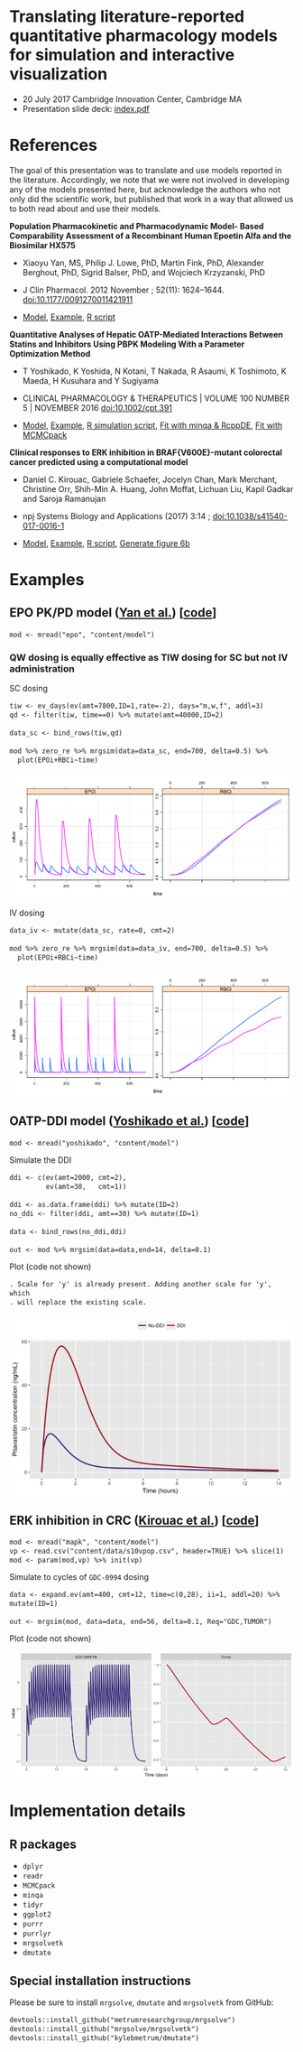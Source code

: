 Translating literature-reported quantitative pharmacology models for simulation and interactive visualization
=============================================================================================================

-   20 July 2017 Cambridge Innovation Center, Cambridge MA
-   Presentation slide deck: [index.pdf](index.pdf)

References
==========

The goal of this presentation was to translate and use models reported
in the literature. Accordingly, we note that we were not involved in
developing any of the models presented here, but acknowledge the authors
who not only did the scientific work, but published that work in a way
that allowed us to both read about and use their models.

<a name="epo"></a> **Population Pharmacokinetic and Pharmacodynamic
Model- Based Comparability Assessment of a Recombinant Human Epoetin
Alfa and the Biosimilar HX575**

-   Xiaoyu Yan, MS, Philip J. Lowe, PhD, Martin Fink, PhD, Alexander
    Berghout, PhD, Sigrid Balser, PhD, and Wojciech Krzyzanski, PhD

-   J Clin Pharmacol. 2012 November ; 52(11): 1624–1644.
    <doi:10.1177/0091270011421911>

-   [Model](content/model/epo.cpp), [Example](#epoex), [R
    script](content/epo.R)

<a name="ddi"></a> **Quantitative Analyses of Hepatic OATP-Mediated
Interactions Between Statins and Inhibitors Using PBPK Modeling With a
Parameter Optimization Method**

-   T Yoshikado, K Yoshida, N Kotani, T Nakada, R Asaumi, K Toshimoto, K
    Maeda, H Kusuhara and Y Sugiyama

-   CLINICAL PHARMACOLOGY & THERAPEUTICS | VOLUME 100 NUMBER 5 |
    NOVEMBER 2016 <doi:10.1002/cpt.391>

-   [Model](content/model/yoshikado.cpp), [Example](#ddiex), [R
    simulation script](content/yoshikado.R), [Fit with minqa &
    RcppDE](content/fit.R), [Fit with MCMCpack](content/fit_mcmc.R)

<a name="erki"></a> **Clinical responses to ERK inhibition in
BRAF{V600E}-mutant colorectal cancer predicted using a computational
model**

-   Daniel C. Kirouac, Gabriele Schaefer, Jocelyn Chan, Mark Merchant,
    Christine Orr, Shih-Min A. Huang, John Moffat, Lichuan Liu, Kapil
    Gadkar and Saroja Ramanujan

-   npj Systems Biology and Applications (2017) 3:14 ;
    <doi:10.1038/s41540-017-0016-1>

-   [Model](content/model/mapk.cpp), [Example](#erkiex), [R
    script](content/mapk.R), [Generate figure 6b](content/mapk_figure.R)

Examples
========

<a name="epoex"></a>

EPO PK/PD model ([Yan et al.](#epo)) \[[code](content/model/epo.cpp)\]
----------------------------------------------------------------------

    mod <- mread("epo", "content/model")

### QW dosing is equally effective as TIW dosing for SC but not IV administration

SC dosing

    tiw <- ev_days(ev(amt=7800,ID=1,rate=-2), days="m,w,f", addl=3)
    qd <- filter(tiw, time==0) %>% mutate(amt=40000,ID=2)

    data_sc <- bind_rows(tiw,qd)

    mod %>% zero_re %>% mrgsim(data=data_sc, end=700, delta=0.5) %>% 
      plot(EPOi+RBCi~time)

<img src="content/img/README-unnamed-chunk-4-1.png" style="display: block; margin: auto;" />

IV dosing

    data_iv <- mutate(data_sc, rate=0, cmt=2)

    mod %>% zero_re %>% mrgsim(data=data_iv, end=700, delta=0.5) %>% 
      plot(EPOi+RBCi~time)

<img src="content/img/README-unnamed-chunk-6-1.png" style="display: block; margin: auto;" />

<a name="ddiex"></a>

OATP-DDI model ([Yoshikado et al.](#ddi)) \[[code](content/model/yoshikado.cpp)\]
---------------------------------------------------------------------------------

    mod <- mread("yoshikado", "content/model")

Simulate the DDI

    ddi <- c(ev(amt=2000, cmt=2),
             ev(amt=30,   cmt=1))

    ddi <- as.data.frame(ddi) %>% mutate(ID=2)
    no_ddi <- filter(ddi, amt==30) %>% mutate(ID=1)

    data <- bind_rows(no_ddi,ddi)

    out <- mod %>% mrgsim(data=data,end=14, delta=0.1)

Plot (code not shown)

    . Scale for 'y' is already present. Adding another scale for 'y', which
    . will replace the existing scale.

<img src="content/img/README-unnamed-chunk-9-1.png" style="display: block; margin: auto;" />

<a name="erkiex"></a>

ERK inhibition in CRC ([Kirouac et al.](#erki)) \[[code](content/model/mapk.cpp)\]
----------------------------------------------------------------------------------

    mod <- mread("mapk", "content/model")
    vp <- read.csv("content/data/s10vpop.csv", header=TRUE) %>% slice(1)
    mod <- param(mod,vp) %>% init(vp)

Simulate to cycles of `GDC-0994` dosing

    data <- expand.ev(amt=400, cmt=12, time=c(0,28), ii=1, addl=20) %>% mutate(ID=1)

    out <- mrgsim(mod, data=data, end=56, delta=0.1, Req="GDC,TUMOR")

Plot (code not shown)

<img src="content/img/README-unnamed-chunk-12-1.png" style="display: block; margin: auto;" />

Implementation details
======================

R packages
----------

-   `dplyr`
-   `readr`
-   `MCMCpack`
-   `minqa`
-   `tidyr`
-   `ggplot2`
-   `purrr`
-   `purrlyr`
-   `mrgsolvetk`
-   `dmutate`

Special installation instructions
---------------------------------

Please be sure to install `mrgsolve`, `dmutate` and `mrgsolvetk` from
GitHub:

    devtools::install_github("metrumresearchgroup/mrgsolve")
    devtools::install_github("mrgsolve/mrgsolvetk")
    devtools::install_github("kylebmetrum/dmutate")
